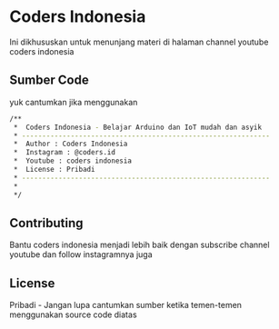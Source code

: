 # Coders Indonesia

Ini dikhususkan untuk menunjang materi di halaman channel youtube coders indonesia

## Sumber Code

yuk cantumkan jika menggunakan

```bash
/**
 *  Coders Indonesia - Belajar Arduino dan IoT mudah dan asyik
 * -------------------------------------------------------------
 *  Author : Coders Indonesia
 *  Instagram : @coders.id
 *  Youtube : coders indonesia
 *  License : Pribadi
 * -------------------------------------------------------------
 * 
 */
```


## Contributing
Bantu coders indonesia menjadi lebih baik dengan subscribe channel youtube dan follow instagramnya juga

## License
Pribadi - Jangan lupa cantumkan sumber ketika temen-temen menggunakan source code diatas